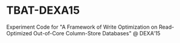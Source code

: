 # TBAT-DEXA15
Experiment Code for "A Framework of Write Optimization on Read-Optimized Out-of-Core Column-Store Databases" @ DEXA'15
